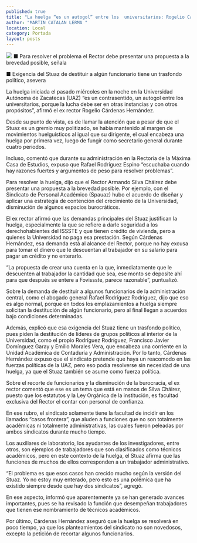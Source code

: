 ```yaml
---
published: true
title: "La huelga “es un autogol” entre los  universitarios: Rogelio Cárdenas"
author: "MARTIN CATALAN LERMA "
location: Local
category: Portada
layout: posts
---
```


![](http://i.imgur.com/xyvFOJ9m.jpg)
■ Para resolver el problema el Rector debe presentar una propuesta a la brevedad posible, señala

■ Exigencia del Stuaz de destituir a algún funcionario tiene un trasfondo político, asevera

La huelga iniciada el pasado miércoles en la noche en la Universidad Autónoma de Zacatecas (UAZ) “es un contrasentido, un autogol entre los universitarios, porque la lucha debe ser en otras instancias y con otros propósitos”, afirmó el ex rector Rogelio Cárdenas Hernández.

Desde su punto de vista, es de llamar la atención que a pesar de que el Stuaz es un gremio muy politizado, se había mantenido al margen de movimientos huelguísticos al igual que su dirigente, el cual encabeza una huelga por primera vez, luego de fungir como secretario general durante cuatro periodos.

Incluso, comentó que durante su administración en la Rectoría de la Máxima Casa de Estudios, expuso que Rafael Rodríguez Espino “escuchaba cuando hay razones fuertes y argumentos de peso para resolver problemas”.

Para resolver la huelga, dijo que el Rector Armando Silva Cháirez debe presentar una propuesta a la brevedad posible. Por ejemplo, con el Sindicato de Personal Académico (Spauaz) hubo el acuerdo de diseñar y aplicar una estrategia de contención del crecimiento de la Universidad, disminución de algunos espacios burocráticos.

El ex rector afirmó que las demandas principales del Stuaz justifican la huelga, especialmente la que se refiere a darle seguridad a los derechohabientes del ISSSTE y que tienen crédito de vivienda, pero a quienes la Universidad no paga esa prestación.
Según Cárdenas Hernández, esa demanda está al alcance del Rector, porque no hay excusa para tomar el dinero que le descuentan al trabajador en su salario para pagar un crédito y no enterarlo.

“La propuesta de crear una cuenta en la que, inmediatamente que le descuenten al trabajador la cantidad que sea, ese monto se deposite ahí para que después se entere a Fovissste, parece razonable”, puntualizó.

Sobre la demanda de destituir a algunos funcionarios de la administración central, como el abogado general Rafael Rodríguez Rodríguez, dijo que eso es algo normal, porque en todos los emplazamientos a huelga siempre solicitan la destitución de algún funcionario, pero al final llegan a acuerdos bajo condiciones determinadas.

Además, explicó que esa exigencia del Stuaz tiene un trasfondo político, pues piden la destitución de líderes de grupos políticos al interior de la Universidad, como el propio Rodríguez Rodríguez, Francisco Javier Domínguez Garay y Emilio Morales Vera, que encabeza una corriente en la Unidad Académica de Contaduría y Administración.
Por lo tanto, Cárdenas Hernández expuso que el sindicato pretende que haya un reacomodo en las fuerzas políticas de la UAZ, pero eso podía resolverse sin necesidad de una huelga, ya que el Stuaz también se asume como fuerza política.

Sobre el recorte de funcionarios y la disminución de la burocracia, el ex rector comentó que ese es un tema que está en manos de Silva Cháirez, puesto que los estatutos y la Ley Orgánica de la institución, es facultad exclusiva del Rector el contar con personal de confianza.

En ese rubro, el sindicato solamente tiene la facultad de incidir en los llamados “casos frontera”, que aluden a funciones que no son totalmente académicas ni totalmente administrativas, las cuales fueron peleadas por ambos sindicatos durante mucho tiempo.

Los auxiliares de laboratorio, los ayudantes de los investigadores, entre otros, son ejemplos de trabajadores que son clasificados como técnicos académicos, pero en este contexto de la huelga, el Stuaz afirma que las funciones de muchos de ellos corresponden a un trabajador administrativo.

“El problema es que esos casos han crecido mucho según la versión del Stuaz. Yo no estoy muy enterado, pero esto es una polémica que ha existido siempre desde que hay dos sindicatos”, agregó.

En ese aspecto, informó que aparentemente ya se han generado avances importantes, pues se ha revisado la función que desempeñan trabajadores que tienen ese nombramiento de técnicos académicos.

Por último, Cárdenas Hernández aseguró que la huelga se resolverá en poco tiempo, ya que los planteamientos del sindicato no son novedosos, excepto la petición de recortar algunos funcionarios.
